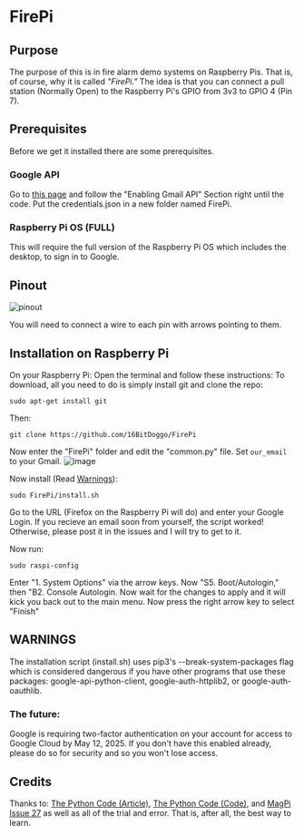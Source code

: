 # FirePi
## Purpose
The purpose of this is in fire alarm demo systems on Raspberry Pis. That is, of course, why it is called _"FirePi."_ The idea is that you can connect a pull station (Normally Open) to the Raspberry Pi's GPIO from 3v3 to GPIO 4 (Pin 7).

## Prerequisites
Before we get it installed there are some prerequisites.
### Google API
Go to [this page](https://thepythoncode.com/article/use-gmail-api-in-python) and follow the "Enabling Gmail API" Section right until the code. Put the credentials.json in a new folder named FirePi.
### Raspberry Pi OS **(FULL)**
This will require the full version of the Raspberry Pi OS which includes the desktop, to sign in to Google.

## Pinout
![pinout](https://github.com/user-attachments/assets/7cd5c46a-2c01-4009-a5ba-da127950a243)

You will need to connect a wire to each pin with arrows pointing to them.

## Installation on Raspberry Pi
On your Raspberry Pi:
Open the terminal and follow these instructions:
To download, all you need to do is simply install git and clone the repo:
```
sudo apt-get install git
```
Then:
```
git clone https://github.com/16BitDoggo/FirePi
```
Now enter the "FirePi" folder and edit the "common.py" file. Set `our_email` to your Gmail.
![image](https://github.com/user-attachments/assets/ffdffd8d-e49d-40b5-bc79-059ecd2ab9a5)

Now install (Read [Warnings](https://github.com/16BitDoggo/FirePi/new/main?readme=1#warnings)):
```
sudo FirePi/install.sh
```
Go to the URL (Firefox on the Raspberry Pi will do) and enter your Google Login.
If you recieve an email soon from yourself, the script worked! Otherwise, please post it in the issues and I will try to get to it.

Now run:
```
sudo raspi-config
```
Enter "1. System Options" via the arrow keys. Now "S5. Boot/Autologin," then "B2. Console Autologin. Now wait for the changes to apply and it will kick you back out to the main menu. Now press the right arrow key to select "Finish"

## WARNINGS
The installation script (install.sh) uses pip3's --break-system-packages flag which is considered dangerous if you have other programs that use these packages: google-api-python-client, google-auth-httplib2, or google-auth-oauthlib.

### The future:
Google is requiring two-factor authentication on your account for access to Google Cloud by May 12, 2025. If you don't have this enabled already, please do so for security and so you won't lose access.



## Credits
Thanks to: [The Python Code (Article)](https://thepythoncode.com/article/use-gmail-api-in-python), [The Python Code (Code)](https://thepythoncode.com/code/use-gmail-api-in-python), and [MagPi Issue 27](https://issuu.com/themagpi/docs/issue27final/17?e=1) as well as all of the trial and error. That is, after all, the best way to learn.
